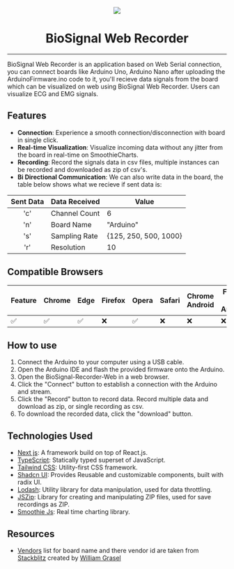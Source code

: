 <p align="center">
  <img src="https://github.com/akadeepesh/biosignal-recorder-web-private/assets/100466756/95cad4a8-8fbb-4662-afb6-414be104f69d"><br>
   <h1 align="center">BioSignal Web Recorder</h1><hr>
</p>

BioSignal Web Recorder is an application based on Web Serial connection, you can connect boards like Arduino Uno, Arduino Nano after uploading the ArduinoFirmware.ino code to it, you'll recieve data signals from the board which can be visualized on web using BioSignal Web Recorder. Users can visualize ECG and EMG signals.

## Features

- **Connection**: Experience a smooth connection/disconnection with board in single click.
- **Real-time Visualization**: Visualize incoming data without any jitter from the board in real-time on SmoothieCharts.
- **Recording**: Record the signals data in csv files, multiple instances can be recorded and downloaded as zip of csv's.
- **Bi Directional Communication**: We can also write data in the board, the table below shows what we recieve if sent data is:
<div>


| Sent Data | Data Received | Value                 |
| :-------: | ------------- | --------------------- |
|    'c'    | Channel Count | 6                     |
|    'n'    | Board Name    | "Arduino"             |
|    's'    | Sampling Rate | {125, 250, 500, 1000} |
|    'r'    | Resolution    | 10                    |

</div>

## Compatible Browsers

| Feature | Chrome | Edge | Firefox | Opera | Safari | Chrome Android | Firefox for Android | Safari iOS | Samsung Internet | WebView Android |
| ------- | ------ | ---- | ------- | ----- | ------ | -------------- | ------------------- | ---------- | ---------------- | --------------- |
| ✅      | ✅     | ✅   | ❌      | ✅    | ❌     | ❌             | ❌                  | ❌         | ❌               | ❌              |

## How to use

1. Connect the Arduino to your computer using a USB cable.
2. Open the Arduino IDE and flash the provided firmware onto the Arduino.
3. Open the BioSignal-Recorder-Web in a web browser.
4. Click the "Connect" button to establish a connection with the Arduino and stream.
5. Click the "Record" button to record data. Record multiple data and download as zip, or single recording as csv.
6. To download the recorded data, click the "download" button.

## Technologies Used

- [Next js](https://nextjs.org/): A framework build on top of React.js.
- [TypeScript](https://www.typescriptlang.org/): Statically typed superset of JavaScript.
- [Tailwind CSS](https://tailwindcss.com/): Utility-first CSS framework.
- [Shadcn UI](https://tailwindcss.com/): Provides Reusable and customizable components, built with radix UI.
- [Lodash](https://lodash.com/): Utility library for data manipulation, used for data throttling.
- [JSZip](https://stuk.github.io/jszip/): Library for creating and manipulating ZIP files, used for save recordings as ZIP.
- [Smoothie Js](http://smoothiecharts.org/): Real time charting library.

## Resources

- [Vendors](https://github.com/akadeepesh/biosignal-recorder-web-private/blob/master/src/components/vendors.ts) list for board name and there vendor id are taken from [Stackblitz](https://stackblitz.com/edit/typescript-web-serial?file=vendors.ts) created by [William Grasel](https://github.com/willgm)
